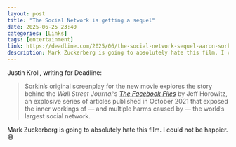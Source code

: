 ```yaml
---
layout: post
title: "The Social Network is getting a sequel"
date: 2025-06-25 23:40
categories: [Links]
tags: [entertainment]
link: https://deadline.com/2025/06/the-social-network-sequel-aaron-sorkin-1236439539/
description: Mark Zuckerberg is going to absolutely hate this film. I could not be happier.
---
```


Justin Kroll, writing for Deadline:

>Sorkin’s original screenplay for the new movie explores the story behind the *Wall Street Journal*‘s *[The Facebook Files](https://deadline.com/tag/the-facebook-files/)* by Jeff Horowitz, an explosive series of articles published in October 2021 that exposed the inner workings of — and multiple harms caused by — the world’s largest social network.

Mark Zuckerberg is going to absolutely hate this film. I could not be happier. 😅
